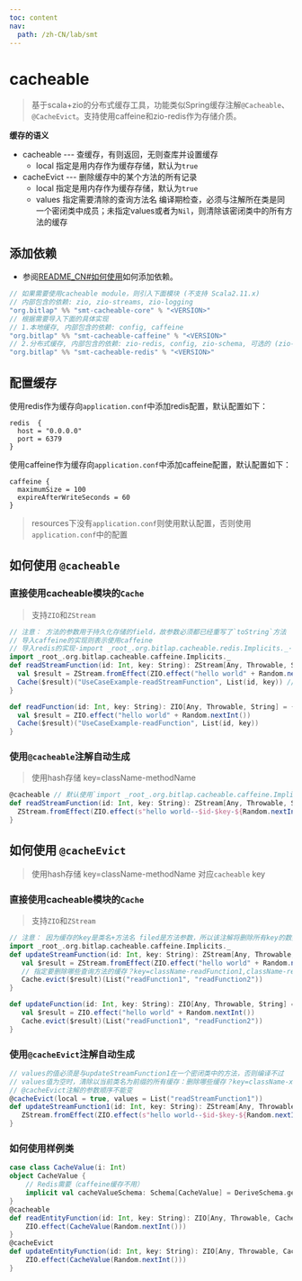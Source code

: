 ```yaml
---
toc: content
nav:
  path: /zh-CN/lab/smt
---
```


# cacheable

> 基于scala+zio的分布式缓存工具，功能类似Spring缓存注解`@Cacheable`、`@CacheEvict`。支持使用caffeine和zio-redis作为存储介质。

**缓存的语义**
- cacheable --- 查缓存，有则返回，无则查库并设置缓存 
  - local  指定是用内存作为缓存存储，默认为`true`
- cacheEvict --- 删除缓存中的某个方法的所有记录
   - local  指定是用内存作为缓存存储，默认为`true`
   - values 指定需要清除的查询方法名 编译期检查，必须与注解所在类是同一个密闭类中成员；未指定values或者为`Nil`，则清除该密闭类中的所有方法的缓存

## 添加依赖

- 参阅[README_CN#如何使用](../README_CN.md)如何添加依赖。
```scala
// 如果需要使用cacheable module，则引入下面模块 (不支持 Scala2.11.x)
// 内部包含的依赖: zio, zio-streams, zio-logging
"org.bitlap" %% "smt-cacheable-core" % "<VERSION>"
// 根据需要导入下面的具体实现
// 1.本地缓存, 内部包含的依赖: config, caffeine
"org.bitlap" %% "smt-cacheable-caffeine" % "<VERSION>"
// 2.分布式缓存, 内部包含的依赖: zio-redis, config, zio-schema, 可选的 (zio-schema-protobuf,zio-schema-derivation用于样例类序列化)
"org.bitlap" %% "smt-cacheable-redis" % "<VERSION>"
```

## 配置缓存

使用redis作为缓存向`application.conf`中添加redis配置，默认配置如下：
```
redis  {
  host = "0.0.0.0"
  port = 6379
}
```
使用caffeine作为缓存向`application.conf`中添加caffeine配置，默认配置如下：
```
caffeine {
  maximumSize = 100
  expireAfterWriteSeconds = 60
}
```

> resources下没有`application.conf`则使用默认配置，否则使用`application.conf`中的配置

## 如何使用 `@cacheable`

### 直接使用cacheable模块的`Cache`

> 支持`ZIO`和`ZStream`

```scala
// 注意： 方法的参数用于持久化存储的field，故参数必须都已经重写了`toString`方法
// 导入caffeine的实现则表示使用caffeine
// 导入redis的实现·import _root_.org.bitlap.cacheable.redis.Implicits._·
import _root_.org.bitlap.cacheable.caffeine.Implicits._
def readStreamFunction(id: Int, key: String): ZStream[Any, Throwable, String] = {
  val $result = ZStream.fromEffect(ZIO.effect("hello world" + Random.nextInt()))
  Cache($result)("UseCaseExample-readStreamFunction", List(id, key)) // "UseCaseExample-readStreamFunction" is hash key
}

def readFunction(id: Int, key: String): ZIO[Any, Throwable, String] = {
  val $result = ZIO.effect("hello world" + Random.nextInt())
  Cache($result)("UseCaseExample-readFunction", List(id, key))
}
```

### 使用`@cacheable`注解自动生成

> 使用hash存储 key=className-methodName

```scala
@cacheable // 默认使用`import _root_.org.bitlap.cacheable.caffeine.Implicits._`
def readStreamFunction(id: Int, key: String): ZStream[Any, Throwable, String] = {
  ZStream.fromEffect(ZIO.effect(s"hello world--$id-$key-${Random.nextInt()}"))
}
```

## 如何使用 `@cacheEvict`

> 使用hash存储 key=className-methodName 对应`cacheable` key

### 直接使用cacheable模块的`Cache`

> 支持`ZIO`和`ZStream`

```scala
// 注意： 因为缓存的key是类名+方法名 filed是方法参数，所以该注解将删除所有key的数据，相当于spring的@CacheEvict注解设置allEntries=true
import _root_.org.bitlap.cacheable.caffeine.Implicits._
def updateStreamFunction(id: Int, key: String): ZStream[Any, Throwable, String] = {
   val $result = ZStream.fromEffect(ZIO.effect("hello world" + Random.nextInt()))
   // 指定要删除哪些查询方法的缓存？key=className-readFunction1,className-readFunction2
   Cache.evict($result)(List("readFunction1", "readFunction2"))
}

def updateFunction(id: Int, key: String): ZIO[Any, Throwable, String] = {
   val $result = ZIO.effect("hello world" + Random.nextInt())
   Cache.evict($result)(List("readFunction1", "readFunction2"))
}
```

### 使用`@cacheEvict`注解自动生成

```scala
// values的值必须是与updateStreamFunction1在一个密闭类中的方法，否则编译不过
// values值为空时，清除以当前类名为前缀的所有缓存：删除哪些缓存？key=className-xx,className-yy,以此类推
// @cacheEvict注解的参数顺序不能变
@cacheEvict(local = true, values = List("readStreamFunction1"))
def updateStreamFunction1(id: Int, key: String): ZStream[Any, Throwable, String] = {
   ZStream.fromEffect(ZIO.effect(s"hello world--$id-$key-${Random.nextInt()}"))
}
```

### 如何使用样例类

```scala
case class CacheValue(i: Int)
object CacheValue {
    // Redis需要（caffeine缓存不用）
    implicit val cacheValueSchema: Schema[CacheValue] = DeriveSchema.gen[CacheValue]
}
@cacheable
def readEntityFunction(id: Int, key: String): ZIO[Any, Throwable, CacheValue] = {
    ZIO.effect(CacheValue(Random.nextInt()))
}
@cacheEvict
def updateEntityFunction(id: Int, key: String): ZIO[Any, Throwable, CacheValue] = {
    ZIO.effect(CacheValue(Random.nextInt()))
}
```
